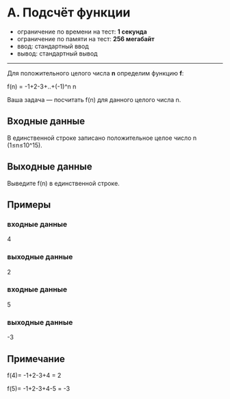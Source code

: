 # A. Подсчёт функции

- ограничение по времени на тест: **1 секунда**
- ограничение по памяти на тест: **256 мегабайт**
- ввод: стандартный ввод
- вывод: стандартный вывод

---

Для положительного целого числа **n** определим функцию **f**:

f(n) = -1+2-3+..+(-1)^n n

Ваша задача — посчитать f(n) для данного целого числа n.

## Входные данные
В единственной строке записано положительное целое число n (1≤n≤10^15).

## Выходные данные
Выведите f(n) в единственной строке.

## Примеры
### входные данные
4
### выходные данные
2

### входные данные
5
### выходные данные
-3

## Примечание
f(4)= -1+2-3+4 = 2

f(5)= -1+2-3+4-5 = -3
